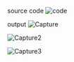 source code
![code](https://user-images.githubusercontent.com/93026923/140693030-41f0de43-f079-4ec4-8885-983ccf820f19.png)

output
![Capture](https://user-images.githubusercontent.com/93026923/140693022-2af4adbe-1c69-4415-bc4e-2954681e2ad1.PNG)

![Capture2](https://user-images.githubusercontent.com/93026923/140693027-1dafcd1c-566f-4b2d-8af7-523f0c518996.PNG)

![Capture3](https://user-images.githubusercontent.com/93026923/140693658-75b16680-8d76-46fc-9fe3-31cc10e2ef73.PNG)
